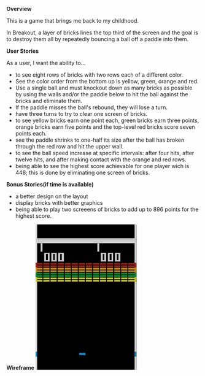 


**Overview**

This is a game that brings me back to my childhood.

In Breakout, a layer of bricks lines the top third of the screen and the goal is to destroy them all by repeatedly bouncing a ball off a paddle into them.

**User Stories**

As a user, I want the ability to...

* to see eight rows of bricks with two rows each of a different color.
* See the color order from the bottom up is yellow, green, orange and red.
* Use a single ball and must knockout down as many bricks as possible by using the walls and/or the paddle below to hit the ball against the bricks and eliminate them.
* If the paddle misses the ball's rebound, they will lose a turn.
* have three turns to try to clear one screen of bricks.
* to see yellow bricks earn one point each, green bricks earn three points, orange bricks earn five points and the top-level red bricks score seven points each.
* see the paddle shrinks to one-half its size after the ball has broken through the red row and hit the upper wall.
* to see the ball speed increase at specific intervals: after four hits, after twelve hits, and after making contact with the orange and red rows.
* being able to see the highest score achievable for one player wich is 448; this is done by eliminating one screen of bricks.

**Bonus Stories(if time is available)**

* a better design on the layout
* display bricks with better graphics
* being able to play two screeens of bricks to add up to 896 points for the highest score.

**Wireframe**
![layout wireframe](images/Breakout_game_pic.png)